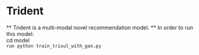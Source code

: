 # Trident
** Trident is a multi-modal novel recommendation model. **
In order to run this model: <br/>
cd model <br/>
`run python train_trisul_with_gan.py`

